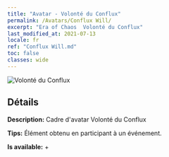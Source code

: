 ```yaml
---
title: "Avatar - Volonté du Conflux"
permalink: /Avatars/Conflux Will/
excerpt: "Era of Chaos  Volonté du Conflux"
last_modified_at: 2021-07-13
locale: fr
ref: "Conflux Will.md"
toc: false
classes: wide
---
```

 ![Volonté du Conflux](/images/a/avatarFrame_117.png)

## Détails

 **Description:** Cadre d'avatar Volonté du Conflux 

 **Tips:** Élément obtenu en participant à un événement. 

 **Is available:**  + 

